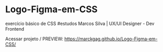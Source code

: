 # Logo-Figma-em-CSS
exercício básico de CSS #estudos
Marcos Silva | UX/UI Designer - Dev Frontend

Acessar projeto / PREVIEW: 
https://marckgag.github.io/Logo-Figma-em-CSS/
